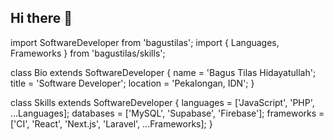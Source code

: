 ## Hi there 👋

import SoftwareDeveloper from 'bagustilas';
import { Languages, Frameworks } from 'bagustilas/skills';

class Bio extends SoftwareDeveloper {
  name     = 'Bagus Tilas Hidayatullah';
  title    = 'Software Developer';
  location = 'Pekalongan, IDN';
}

class Skills extends SoftwareDeveloper {
  languages  = ['JavaScript', 'PHP', ...Languages];
  databases  = ['MySQL', 'Supabase', 'Firebase'];
  frameworks = ['CI', 'React', 'Next.js', 'Laravel', ...Frameworks];
}
